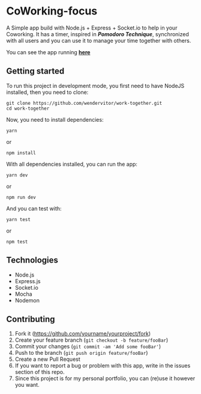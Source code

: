 # CoWorking-focus

A Simple app build with Node.js + Express + Socket.io to help in your Coworking. It has a timer, inspired in **_Pomodoro Technique_**, synchronized with all users and you can use it to manage your time together with others.

You can see the app running **[here](https://coworking-focus.herokuapp.com/)**

## Getting started

To run this project in development mode, you first need to have NodeJS installed, then you need to clone:

```
git clone https://github.com/wendervitor/work-together.git
cd work-together
```
Now, you need to install dependencies:

```
yarn
```
or
```
npm install
```

With all dependencies installed, you can run the app:

```
yarn dev
```
or
```
npm run dev
```

And you can test with:

```
yarn test
```
or
```
npm test
```

## Technologies 

* Node.js
* Express.js
* Socket.io
* Mocha
* Nodemon


## Contributing

1. Fork it (<https://github.com/yourname/yourproject/fork>)
2. Create your feature branch (`git checkout -b feature/fooBar`)
3. Commit your changes (`git commit -am 'Add some fooBar'`)
4. Push to the branch (`git push origin feature/fooBar`)
5. Create a new Pull Request
6. If you want to report a bug or problem with this app, write in the issues section of this repo.
7. Since this project is for my personal portfolio, you can (re)use it however you want.


